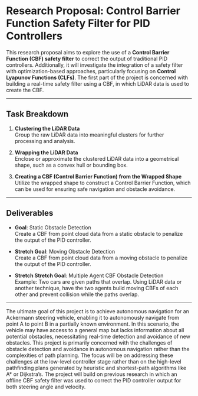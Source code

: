 # Research Proposal: Control Barrier Function Safety Filter for PID Controllers

This research proposal aims to explore the use of a **Control Barrier Function (CBF) safety filter** to correct the output of traditional PID controllers. Additionally, it will investigate the integration of a safety filter with optimization-based approaches, particularly focusing on **Control Lyapunov Functions (CLFs)**. The first part of the project is concerned with building a real-time safety filter using a CBF, in which LiDAR data is used to create the CBF.

---

## Task Breakdown

1. **Clustering the LiDAR Data**  
   Group the raw LiDAR data into meaningful clusters for further processing and analysis.

2. **Wrapping the LiDAR Data**  
   Enclose or approximate the clustered LiDAR data into a geometrical shape, such as a convex hull or bounding box.

3. **Creating a CBF (Control Barrier Function) from the Wrapped Shape**  
   Utilize the wrapped shape to construct a Control Barrier Function, which can be used for ensuring safe navigation and obstacle avoidance.

---

## Deliverables

- **Goal**: Static Obstacle Detection  
  Create a CBF from point cloud data from a static obstacle to penalize the output of the PID controller.

- **Stretch Goal**: Moving Obstacle Detection  
  Create a CBF from point cloud data from a moving obstacle to penalize the output of the PID controller.

- **Stretch Stretch Goal**: Multiple Agent CBF Obstacle Detection  
  Example: Two cars are given paths that overlap. Using LiDAR data or another technique, have the two agents build moving CBFs of each other and prevent collision while the paths overlap.

---

The ultimate goal of this project is to achieve autonomous navigation for an Ackermann steering vehicle, enabling it to autonomously navigate from point A to point B in a partially known environment. In this scenario, the vehicle may have access to a general map but lacks information about all potential obstacles, necessitating real-time detection and avoidance of new obstacles. This project is primarily concerned with the challenges of obstacle detection and avoidance in autonomous navigation rather than the complexities of path planning. The focus will be on addressing these challenges at the low-level controller stage rather than on the high-level pathfinding plans generated by heuristic and shortest-path algorithms like A* or Dijkstra’s. The project will build on previous research in which an offline CBF safety filter was used to correct the PID controller output for both steering angle and velocity.
